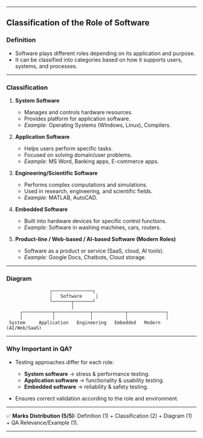 
---

## **Classification of the Role of Software**

### **Definition**

* Software plays different roles depending on its application and purpose.
* It can be classified into categories based on how it supports users, systems, and processes.

---

### **Classification**

1. **System Software**

   * Manages and controls hardware resources.
   * Provides platform for application software.
   * *Example:* Operating Systems (Windows, Linux), Compilers.

2. **Application Software**

   * Helps users perform specific tasks.
   * Focused on solving domain/user problems.
   * *Example:* MS Word, Banking apps, E-commerce apps.

3. **Engineering/Scientific Software**

   * Performs complex computations and simulations.
   * Used in research, engineering, and scientific fields.
   * *Example:* MATLAB, AutoCAD.

4. **Embedded Software**

   * Built into hardware devices for specific control functions.
   * *Example:* Software in washing machines, cars, routers.

5. **Product-line / Web-based / AI-based Software (Modern Roles)**

   * Software as a product or service (SaaS, cloud, AI tools).
   * *Example:* Google Docs, Chatbots, Cloud storage.

---

### **Diagram**

```
                ┌───────────────┐
                │   Software     │
                └───────┬───────┘
                        │
     ┌───────────┬─────────────┬────────────┬──────────────┐
     │           │             │            │              │
 System     Application   Engineering   Embedded   Modern (AI/Web/SaaS)
```

---

### **Why Important in QA?**

* Testing approaches differ for each role:

  * **System software** → stress & performance testing.
  * **Application software** → functionality & usability testing.
  * **Embedded software** → reliability & safety testing.
* Ensures correct validation according to the role and environment.

---

✅ **Marks Distribution (5/5):** Definition (1) + Classification (2) + Diagram (1) + QA Relevance/Example (1).

---

